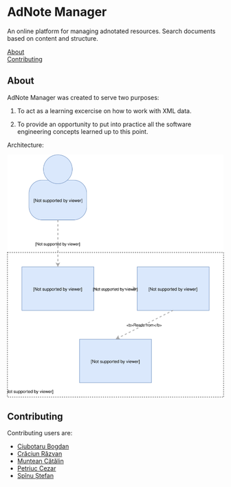 # AdNote Manager

An online platform for managing adnotated resources. Search documents based on content and structure.

[About](#about)   
[Contributing](#contributing)   

## About

AdNote Manager was created to serve two purposes:

1. To act as a learning excercise on how to work with XML data.

2. To provide an opportunity to put into practice all the software engineering concepts learned up to this point.

Architecture:

![C4 model](/mngmnt/C4.svg)

## Contributing

Contributing users are:
* [Ciubotaru Bogdan](https://github.com/Bogdan261)
* [Crăciun Răzvan](https://github.com/razvancraciun)
* [Muntean Cătălin](https://github.com/catalinTM)
* [Petriuc Cezar](https://github.com/cezarptr)
* [Spînu Ștefan](https://github.com/mrspvv)
